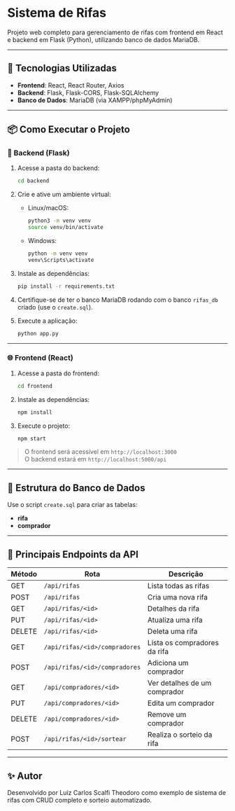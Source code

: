 # Sistema de Rifas

Projeto web completo para gerenciamento de rifas com frontend em React e backend em Flask (Python), utilizando banco de dados MariaDB.

---

## 🚀 Tecnologias Utilizadas

- **Frontend**: React, React Router, Axios
- **Backend**: Flask, Flask-CORS, Flask-SQLAlchemy
- **Banco de Dados**: MariaDB (via XAMPP/phpMyAdmin)

---

## 📦 Como Executar o Projeto

### 🔧 Backend (Flask)

1. Acesse a pasta do backend:
   ```bash
   cd backend
   ```

2. Crie e ative um ambiente virtual:
   - Linux/macOS:
     ```bash
     python3 -m venv venv
     source venv/bin/activate
     ```
   - Windows:
     ```bash
     python -m venv venv
     venv\Scripts\activate
     ```

3. Instale as dependências:
   ```bash
   pip install -r requirements.txt
   ```

4. Certifique-se de ter o banco MariaDB rodando com o banco `rifas_db` criado (use o `create.sql`).

5. Execute a aplicação:
   ```bash
   python app.py
   ```

---

### 🌐 Frontend (React)

1. Acesse a pasta do frontend:
   ```bash
   cd frontend
   ```

2. Instale as dependências:
   ```bash
   npm install
   ```

3. Execute o projeto:
   ```bash
   npm start
   ```

> O frontend será acessível em `http://localhost:3000`  
> O backend estará em `http://localhost:5000/api`

---

## 🧾 Estrutura do Banco de Dados

Use o script `create.sql` para criar as tabelas:

- **rifa**
- **comprador**

---

## 📡 Principais Endpoints da API

| Método | Rota                             | Descrição                       |
|--------|----------------------------------|----------------------------------|
| GET    | `/api/rifas`                    | Lista todas as rifas            |
| POST   | `/api/rifas`                    | Cria uma nova rifa              |
| GET    | `/api/rifas/<id>`               | Detalhes da rifa                |
| PUT    | `/api/rifas/<id>`               | Atualiza uma rifa               |
| DELETE | `/api/rifas/<id>`               | Deleta uma rifa                 |
| GET    | `/api/rifas/<id>/compradores`   | Lista os compradores da rifa    |
| POST   | `/api/rifas/<id>/compradores`   | Adiciona um comprador           |
| GET    | `/api/compradores/<id>`         | Ver detalhes de um comprador    |
| PUT    | `/api/compradores/<id>`         | Edita um comprador              |
| DELETE | `/api/compradores/<id>`         | Remove um comprador             |
| POST   | `/api/rifas/<id>/sortear`       | Realiza o sorteio da rifa       |

---

## ✨ Autor

Desenvolvido por Luiz Carlos Scalfi Theodoro como exemplo de sistema de rifas com CRUD completo e sorteio automatizado.
